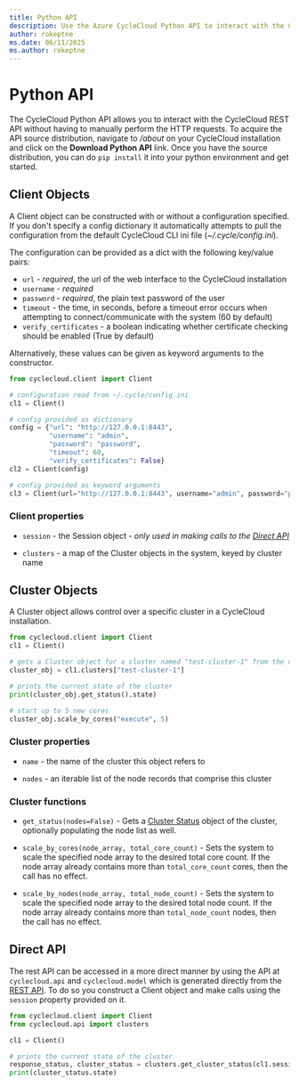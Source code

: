 ```yaml
---
title: Python API
description: Use the Azure CycleCloud Python API to interact with the CycleCloud REST API without having to perform HTTP requests manually.
author: rokeptne
ms.date: 06/11/2025
ms.author: rokeptne
---
```


# Python API

The CycleCloud Python API allows you to interact with the CycleCloud REST API without having to manually perform the HTTP requests. To acquire the API source distribution, navigate to */about* on your CycleCloud installation and click on the **Download Python API** link. Once you have the source distribution, you can do `pip install` it into your python environment and get started.

## Client Objects

A Client object can be constructed with or without a configuration specified. If you don't specify a config dictionary it automatically attempts to pull the configuration from the default CycleCloud CLI ini file (*~/.cycle/config.ini*).

The configuration can be provided as a dict with the following key/value pairs:

  - `url` - *required*, the url of the web interface to the CycleCloud installation
  - `username` - *required*
  - `password` - *required*, the plain text password of the user
  - `timeout` - the time, in seconds, before a timeout error occurs when attempting to connect/communicate with the system (60 by default)
  - `verify_certificates` - a boolean indicating whether certificate checking should be enabled (True by default)

Alternatively, these values can be given as keyword arguments to the constructor.
```python
from cyclecloud.client import Client

# configuration read from ~/.cycle/config.ini
cl1 = Client() 

# config provided as dictionary
config = {"url": "http://127.0.0.1:8443",
          "username": "admin",
          "password": "password",
          "timeout": 60,
          "verify_certificates": False}
cl2 = Client(config)

# config provided as keyword arguments
cl3 = Client(url="http://127.0.0.1:8443", username="admin", password="password")
```

### Client properties

  - `session` - the Session object *- only used in making calls to the [Direct API](#direct-api)*

  - `clusters` - a map of the Cluster objects in the system, keyed by cluster name

## Cluster Objects

A Cluster object allows control over a specific cluster in a CycleCloud installation.

```python
from cyclecloud.client import Client
cl1 = Client()

# gets a Cluster object for a cluster named "test-cluster-1" from the client cl1
cluster_obj = cl1.clusters["test-cluster-1"]

# prints the current state of the cluster
print(cluster_obj.get_status().state)

# start up to 5 new cores
cluster_obj.scale_by_cores("execute", 5)
```

### Cluster properties

  - `name` - the name of the cluster this object refers to

  - `nodes` - an iterable list of the node records that comprise this cluster

### Cluster functions

  - `get_status(nodes=False)` - Gets a [Cluster Status](api.md#clusterstatus) object of the cluster, optionally populating the node list as well.

  - `scale_by_cores(node_array, total_core_count)` - Sets the system to scale the specified node array to the desired total core count. If the node array already contains more than `total_core_count` cores, then the call has no effect.

  - `scale_by_nodes(node_array, total_node_count)` - Sets the system to scale the specified node array to the desired total node count. If the node array already contains more than `total_node_count` nodes, then the call has no effect.

## Direct API

The rest API can be accessed in a more direct manner by using the API at `cyclecloud.api` and `cyclecloud.model` which is generated directly from the [REST API](api.md). To do so you construct a Client object and make calls using the `session` property provided on it.

```python
from cyclecloud.client import Client
from cyclecloud.api import clusters

cl1 = Client()

# prints the current state of the cluster
response_status, cluster_status = clusters.get_cluster_status(cl1.session, "test-cluster-1", nodes=False)
print(cluster_status.state)
```
